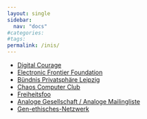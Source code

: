 ```yaml
---
layout: single
sidebar:
  nav: "docs"
#categories:
#tags:
permalink: /inis/
---
```


+   <a href="https://digitalcourage.de/" target="_blank">Digital Courage</a>
+   <a href="https://www.eff.org/" target="_blank">Electronic Frontier Foundation</a>
+   <a href="https://privatsphaere-leipzig.org/" target="_blank">Bündnis Privatsphäre Leipzig</a>
+   <a href="http://ccc.de/" target="_blank">Chaos Computer Club</a>
+   <a href="https://freiheitsfoo.de/" target="_blank">Freiheitsfoo</a>
+   <a href="http://analoges.org/" target="_blank">Analoge Gesellschaft / Analoge Mailingliste</a>
+   <a href="https://www.gen-ethisches-netzwerk.de">Gen-ethisches-Netzwerk</a>

